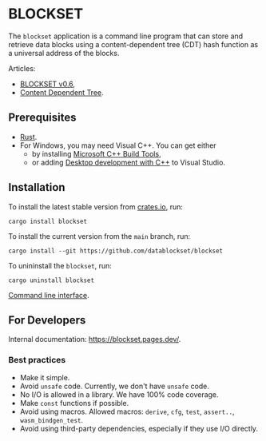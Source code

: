 # BLOCKSET

The `blockset` application is a command line program that can store and retrieve data blocks using a content-dependent tree (CDT) hash function as a universal address of the blocks.

Articles:
- [BLOCKSET v0.6](https://medium.com/@sergeyshandar/blockset-0-6-working-with-directories-and-sync-by-copy-9c25bd52d3cb?sk=d39a14d4804e4e8308f6b81eced68ab9),
- [Content Dependent Tree](https://medium.com/@sergeyshandar/content-dependent-hash-tree-9e0f60859415?sk=b8fd2af2979fc8dd3b58ab024d589057).

## Prerequisites

- [Rust](https://www.rust-lang.org/tools/install).
- For Windows, you may need Visual C++. You can get either
  - by installing [Microsoft C++ Build Tools](https://visualstudio.microsoft.com/visual-cpp-build-tools/),
  - or adding [Desktop development with C++](https://learn.microsoft.com/en-us/cpp/build/vscpp-step-0-installation?view=msvc-170) to Visual Studio.

## Installation

To install the latest stable version from [crates.io](https://crates.io/crates/blockset), run:

```console
cargo install blockset
```

To install the current version from the `main` branch, run:

```console
cargo install --git https://github.com/datablockset/blockset
```

To unininstall the `blockset`, run:

```console
cargo uninstall blockset
```

[Command line interface](./blockset/README.md#commands).

## For Developers

Internal documentation: https://blockset.pages.dev/.

### Best practices

- Make it simple.
- Avoid `unsafe` code. Currently, we don't have `unsafe` code.
- No I/O is allowed in a library. We have 100% code coverage.
- Make `const` functions if possible.
- Avoid using macros. Allowed macros: `derive`, `cfg`, `test`, `assert..`, `wasm_bindgen_test`.
- Avoid using third-party dependencies, especially if they use I/O directly.
